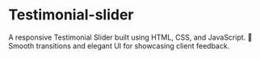 # Testimonial-slider
A responsive Testimonial Slider built using HTML, CSS, and JavaScript. 💬 Smooth transitions and elegant UI for showcasing client feedback.
